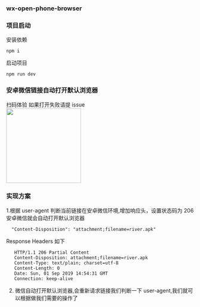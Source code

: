 ### wx-open-phone-browser

### 项目启动

安装依赖

```
npm i
```
启动项目  
```
npm run dev
```
### 安卓微信链接自动打开默认浏览器

扫码体验 如果打开失败请提 issue  
<img width='200' src="http://wx.riverxin.cn/images/qrcode.png" >

### 实现方案

1.根据 user-agent 判断当前链接在安卓微信环境,增加响应头，设置状态码为 206 安卓微信就会自动打开默认浏览器

```
  "Content-Disposition": "attachment;filename=river.apk"
```

Response Headers 如下

```
   HTTP/1.1 206 Partial Content
   Content-Disposition: attachment;filename=river.apk
   Content-Type: text/plain; charset=utf-8
   Content-Length: 0
   Date: Sun, 01 Sep 2019 14:54:31 GMT
   Connection: keep-alive
```

2.  微信自动打开默认浏览器,会重新请求链接我们判断一下 user-agent,我们就可以根据做我们需要的操作了
